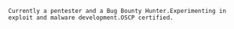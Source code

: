 



<code>Currently a pentester and a Bug Bounty Hunter.Experimenting in exploit and malware development.OSCP certified.</code>
